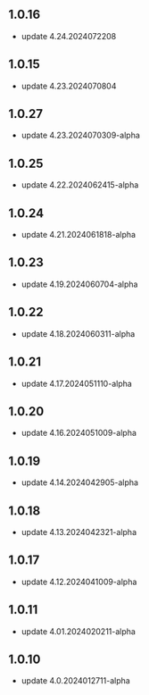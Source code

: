## 1.0.16
* update 4.24.2024072208

## 1.0.15
* update 4.23.2024070804

## 1.0.27
* update 4.23.2024070309-alpha

## 1.0.25
* update 4.22.2024062415-alpha

## 1.0.24
* update 4.21.2024061818-alpha

## 1.0.23
* update 4.19.2024060704-alpha

## 1.0.22
* update 4.18.2024060311-alpha

## 1.0.21
* update 4.17.2024051110-alpha

## 1.0.20
* update 4.16.2024051009-alpha

## 1.0.19
* update 4.14.2024042905-alpha

## 1.0.18
* update 4.13.2024042321-alpha

## 1.0.17
* update 4.12.2024041009-alpha

## 1.0.11
* update 4.01.2024020211-alpha

## 1.0.10
* update 4.0.2024012711-alpha
